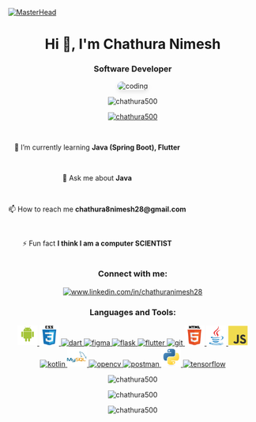 [![MasterHead](https://user-images.githubusercontent.com/109351602/202650321-7f4da361-f98f-4345-8df4-adf352a11322.gif)](https://rishavchanda.io)




<h1 align="center">Hi 👋, I'm Chathura Nimesh</h1>
<h3 align="center">Software Developer</h3>
<div align="center">
  <img src="https://tse1.mm.bing.net/th/id/OIP.qN5NhP6Ql7K7X-X_8kv5NgHaFj?rs=1&pid=ImgDetMain" alt="coding" width="400" style="border-radius: 10px; box-shadow: 0 4px 8px rgba(0, 0, 0, 0.1);">
</div>
<p align="center"> 
  <img src="https://komarev.com/ghpvc/?username=chathura500&label=Profile%20views&color=0e75b6&style=flat" alt="chathura500" /> 
</p>
<p align="center">
  <a href="https://github.com/ryo-ma/github-profile-trophy">
    <img src="https://github-profile-trophy.vercel.app/?username=chathura500&theme=darkhub&no-frame=true&row=1&column=6&animate=true" alt="chathura500" />
  </a>
</p>
<div style="margin: 0 auto; display: inline-block; text-align: center;">
 <p>🌱 I’m currently learning <strong>Java (Spring Boot), Flutter</strong></p>
   <p>💬 Ask me about <strong>Java</strong></p>
   <p>📫 How to reach me <strong>chathura8nimesh28@gmail.com</strong></p>
   <p>⚡ Fun fact <strong>I think I am a computer SCIENTIST</strong></p>
</div>


<h3 align="center">Connect with me:</h3>
<p align="center">
  <a href="https://linkedin.com/in/www.linkedin.com/in/chathuranimesh28" target="blank">
    <img align="center" src="https://raw.githubusercontent.com/rahuldkjain/github-profile-readme-generator/master/src/images/icons/Social/linked-in-alt.svg" alt="www.linkedin.com/in/chathuranimesh28" height="30" width="40" />
  </a>
</p>
<h3 align="center">Languages and Tools:</h3>
<p align="center">
  <a href="https://developer.android.com" target="_blank" rel="noreferrer">
    <img src="https://raw.githubusercontent.com/devicons/devicon/master/icons/android/android-original-wordmark.svg" alt="android" width="40" height="40" style="animation: bounce 2s infinite;">
  </a>
  <a href="https://www.w3schools.com/css/" target="_blank" rel="noreferrer">
    <img src="https://raw.githubusercontent.com/devicons/devicon/master/icons/css3/css3-original-wordmark.svg" alt="css3" width="40" height="40" style="animation: bounce 2s infinite;">
  </a>
  <a href="https://dart.dev" target="_blank" rel="noreferrer">
    <img src="https://www.vectorlogo.zone/logos/dartlang/dartlang-icon.svg" alt="dart" width="40" height="40" style="animation: bounce 2s infinite;">
  </a>
  <a href="https://www.figma.com/" target="_blank" rel="noreferrer">
    <img src="https://www.vectorlogo.zone/logos/figma/figma-icon.svg" alt="figma" width="40" height="40" style="animation: bounce 2s infinite;">
  </a>
  <a href="https://flask.palletsprojects.com/" target="_blank" rel="noreferrer">
    <img src="https://www.vectorlogo.zone/logos/pocoo_flask/pocoo_flask-icon.svg" alt="flask" width="40" height="40" style="animation: bounce 2s infinite;">
  </a>
  <a href="https://flutter.dev" target="_blank" rel="noreferrer">
    <img src="https://www.vectorlogo.zone/logos/flutterio/flutterio-icon.svg" alt="flutter" width="40" height="40" style="animation: bounce 2s infinite;">
  </a>
  <a href="https://git-scm.com/" target="_blank" rel="noreferrer">
    <img src="https://www.vectorlogo.zone/logos/git-scm/git-scm-icon.svg" alt="git" width="40" height="40" style="animation: bounce 2s infinite;">
  </a>
  <a href="https://www.w3.org/html/" target="_blank" rel="noreferrer">
    <img src="https://raw.githubusercontent.com/devicons/devicon/master/icons/html5/html5-original-wordmark.svg" alt="html5" width="40" height="40" style="animation: bounce 2s infinite;">
  </a>
  <a href="https://www.java.com" target="_blank" rel="noreferrer">
    <img src="https://raw.githubusercontent.com/devicons/devicon/master/icons/java/java-original.svg" alt="java" width="40" height="40" style="animation: bounce 2s infinite;">
  </a>
  <a href="https://developer.mozilla.org/en-US/docs/Web/JavaScript" target="_blank" rel="noreferrer">
    <img src="https://raw.githubusercontent.com/devicons/devicon/master/icons/javascript/javascript-original.svg" alt="javascript" width="40" height="40" style="animation: bounce 2s infinite;">
  </a>
  <a href="https://kotlinlang.org" target="_blank" rel="noreferrer">
    <img src="https://www.vectorlogo.zone/logos/kotlinlang/kotlinlang-icon.svg" alt="kotlin" width="40" height="40" style="animation: bounce 2s infinite;">
  </a>
  <a href="https://www.mysql.com/" target="_blank" rel="noreferrer">
    <img src="https://raw.githubusercontent.com/devicons/devicon/master/icons/mysql/mysql-original-wordmark.svg" alt="mysql" width="40" height="40" style="animation: bounce 2s infinite;">
  </a>
  <a href="https://opencv.org/" target="_blank" rel="noreferrer">
    <img src="https://www.vectorlogo.zone/logos/opencv/opencv-icon.svg" alt="opencv" width="40" height="40" style="animation: bounce 2s infinite;">
  </a>
  <a href="https://postman.com" target="_blank" rel="noreferrer">
    <img src="https://www.vectorlogo.zone/logos/getpostman/getpostman-icon.svg" alt="postman" width="40" height="40" style="animation: bounce 2s infinite;">
  </a>
  <a href="https://www.python.org" target="_blank" rel="noreferrer">
    <img src="https://raw.githubusercontent.com/devicons/devicon/master/icons/python/python-original.svg" alt="python" width="40" height="40" style="animation: bounce 2s infinite;">
  </a>
  <a href="https://www.tensorflow.org" target="_blank" rel="noreferrer">
    <img src="https://www.vectorlogo.zone/logos/tensorflow/tensorflow-icon.svg" alt="tensorflow" width="40" height="40" style="animation: bounce 2s infinite;">
  </a>
</p>
<p align="center">
  <img src="https://github-readme-stats.vercel.app/api/top-langs?username=chathura500&show_icons=true&locale=en&layout=compact&theme=radical" alt="chathura500" />
</p>
<p align="center">
  <img src="https://github-readme-stats.vercel.app/api?username=chathura500&show_icons=true&locale=en&theme=radical" alt="chathura500" />
</p>
<p align="center">
  <img src="https://github-readme-streak-stats.herokuapp.com/?user=chathura500&theme=radical" alt="chathura500" />
</p>

